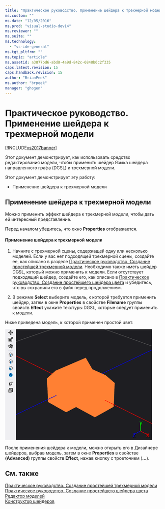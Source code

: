 ```yaml
---
title: "Практическое руководство. Применение шейдера к трехмерной модели | Microsoft Docs"
ms.custom: ""
ms.date: "12/05/2016"
ms.prod: "visual-studio-dev14"
ms.reviewer: ""
ms.suite: ""
ms.technology: 
  - "vs-ide-general"
ms.tgt_pltfrm: ""
ms.topic: "article"
ms.assetid: a3877bd6-abd8-4a9d-842c-6848b6c2f335
caps.latest.revision: 15
caps.handback.revision: 15
author: "BrianPeek"
ms.author: "brpeek"
manager: "ghogen"
---
```

# Практическое руководство. Применение шейдера к трехмерной модели
[!INCLUDE[vs2017banner](../code-quality/includes/vs2017banner.md)]

Этот документ демонстрирует, как использовать средство редактирования модели, чтобы применить шейдер Языка шейдера направленного графа \(DGSL\) к трехмерной модели.  
  
 Этот документ демонстрирует эту работу:  
  
-   Применение шейдера к трехмерной модели  
  
## Применение шейдера к трехмерной модели  
 Можно применить эффект шейдера к трехмерной модели, чтобы дать ей интересный представление.  
  
 Перед началом убедитесь, что окно **Properties** отображается.  
  
#### Применение шейдера к трехмерной модели  
  
1.  Начните с трехмерной сцены, содержащей одну или несколько моделей.  Если у вас нет подходящей трехмерной сцены, создайте ее, как описано в разделе [Практическое руководство. Создание простейшей трехмерной модели](../Topic/How%20to:%20Create%20a%20Basic%203-D%20Model.md).  Необходимо также иметь шейдер DGSL, который можно применить к модели.  Если отсутствует подходящий шейдер, создайте его, как описано в [Практическое руководство. Создание простейшего шейдера цвета](../designers/how-to-create-a-basic-color-shader.md) и убедитесь, что вы сохранили его в файл перед продолжением.  
  
2.  В режиме **Select** выберите модель, к которой требуется применить шейдер, затем в окне **Properties** в свойстве **Filename** группы свойств **Effect** укажите текстуры DGSL, которые следует применить к модели.  
  
 Ниже приведена модель, к которой применен простой цвет:  
  
 ![Трехмерная сцена, показывающая эффект основного цвета](../designers/media/digit-3d-model-effect.png "Digit\-3D\-Model\-Effect")  
  
 После применения шейдера к модели, можно открыть его в Дизайнере шейдеров, выбрав модель, затем в окне **Properties** в свойстве **\(Advanced\)** группы свойств **Effect**, нажав кнопку с троеточием \(**...**\).  
  
## См. также  
 [Практическое руководство. Создание простейшей трехмерной модели](../Topic/How%20to:%20Create%20a%20Basic%203-D%20Model.md)   
 [Практическое руководство. Создание простейшего шейдера цвета](../designers/how-to-create-a-basic-color-shader.md)   
 [Редактор моделей](../designers/model-editor.md)   
 [Конструктор шейдеров](../designers/shader-designer.md)